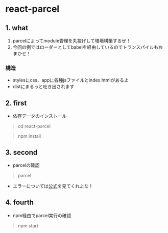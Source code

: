 # react-parcel
## 1. what
1. parcelによってmodule管理を丸投げして環境構築するぜ！
2. 今回の例ではローダーとしてbabelを経由しているのでトランスパイルもおまかせ！
### 構造
* stylesにcss、appに各種jsファイルとindex.htmlがあるよ
* distにまるっと吐き出されます
## 2. first
* 依存データのインストール
> cd react-parcel

> npm install
## 3. second
* parcelの確認
> parcel 
* エラーについては[公式](https://parceljs.org/getting_started.html)を見てくれよな！
## 4. fourth
* npm経由でparcel実行の確認
> npm start

